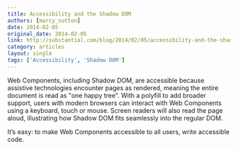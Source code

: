 ```yaml
---
title: Accessibility and the Shadow DOM
authors: [marcy_sutton]
date: 2014-02-05
original_date: 2014-02-05
link: http://substantial.com/blog/2014/02/05/accessibility-and-the-shadow-dom/
category: articles
layout: single
tags: ['Accessibility', 'Shadow DOM']
---
```


Web Components, including Shadow DOM, are accessible because assistive technologies encounter pages as rendered, meaning the entire document is read as "one happy tree". With a polyfill to add broader support, users with modern browsers can interact with Web Components using a keyboard, touch or mouse. Screen readers will also read the page aloud, illustrating how Shadow DOM fits seamlessly into the regular DOM.

It’s easy: to make Web Components accessible to all users, write accessible code.

<!-- Excerpt -->
